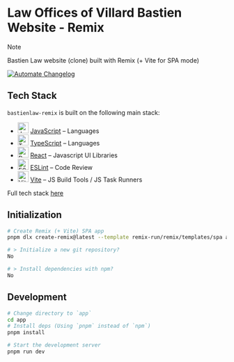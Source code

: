 # Law Offices of Villard Bastien Website - Remix

> [!NOTE]
> Bastien Law website (clone) built with Remix (+ Vite for SPA mode)

<!-- BADGES:Start -->

[![Automate Changelog](https://github.com/noclocks/bastienlaw-remix/actions/workflows/changelog.yml/badge.svg)](https://github.com/noclocks/bastienlaw-remix/actions/workflows/changelog.yml)

<!-- BADGES:End -->

## Tech Stack

`bastienlaw-remix` is built on the following main stack:

- <img width='25' height='25' src='https://img.stackshare.io/service/1209/javascript.jpeg' alt='JavaScript'/> [JavaScript](https://developer.mozilla.org/en-US/docs/Web/JavaScript) – Languages
- <img width='25' height='25' src='https://img.stackshare.io/service/1612/bynNY5dJ.jpg' alt='TypeScript'/> [TypeScript](http://www.typescriptlang.org) – Languages
- <img width='25' height='25' src='https://img.stackshare.io/service/1020/OYIaJ1KK.png' alt='React'/> [React](https://reactjs.org/) – Javascript UI Libraries
- <img width='25' height='25' src='https://img.stackshare.io/service/3337/Q4L7Jncy.jpg' alt='ESLint'/> [ESLint](http://eslint.org/) – Code Review
- <img width='25' height='25' src='https://img.stackshare.io/service/21547/default_1aeac791cde11ff66cc0b20dcc6144eeb185c905.png' alt='Vite'/> [Vite](https://vitejs.dev/) – JS Build Tools / JS Task Runners

Full tech stack [here](/techstack.md)

## Initialization

```zsh
# Create Remix (+ Vite) SPA app
pnpm dlx create-remix@latest --template remix-run/remix/templates/spa app

# > Initialize a new git repository?
No

# > Install dependencies with npm?
No
```

## Development

```zsh
# Change directory to `app`
cd app
# Install deps (Using `pnpm` instead of `npm`)
pnpm install

# Start the development server
pnpm run dev
```
